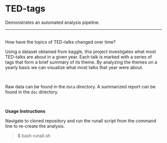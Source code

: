 # TED-tags


Demonstrates an automated analysis pipeline.    

----
<br/>
How have the topics of TED-talks changed over time? 

<br/> 

Using a dataset obtained from kaggle, this project investigates what most TED-talks are about in a given year. Each talk is marked with a series of tags that form a brief summary of its theme. By analyzing the themes on a yearly basis we can visualize what most talks that year were about. 
 
<br/>    

Raw data can be found in the `data` directory. A summarized report can be found in the `doc` directory. 

<br/>
 
**Usage Instructions**  <br/>

Navigate to cloned repository and run the runall script from the command line to re-create the analysis. 

>$ bash runall.sh

